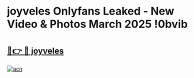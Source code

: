 # joyveles Onlyfans Leaked - New Video & Photos March 2025 !0bvib

# <h2><a href="https://n2ofda.iuczelnia.edu.pl?title=joyveles&ref=0bvib">🔗👉 🔴 joyveles</a></h2>

[![acn](https://github.com/user-attachments/assets/0f9c940e-d8b0-45ae-aac7-cd30a18b3e1c)](https://n2ofda.iuczelnia.edu.pl?title=joyveles&ref=0bvib)


